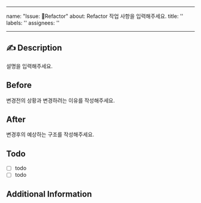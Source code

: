  ---
name: "Issue: 🔨Refactor"
about: Refactor 작업 사항을 입력해주세요.
title: ''
labels: ''
assignees: ''

---

##  ✍ Description
설명을 입력해주세요.


## Before
변경전의 상황과 변경하려는 이유를 작성해주세요.


## After
변경후의 예상하는 구조를 작성해주세요.


## Todo
- [ ] todo
- [ ] todo

## Additional Information